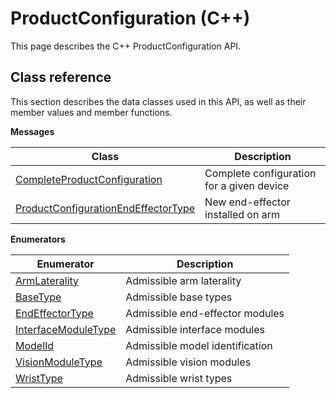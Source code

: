 # ProductConfiguration \(C++\)

This page describes the C++ ProductConfiguration API.

## Class reference

This section describes the data classes used in this API, as well as their member values and member functions.

 **Messages** 

|Class|Description|
|-----|-----------|
|[CompleteProductConfiguration](../messages/ProductConfiguration/CompleteProductConfiguration.md#)|Complete configuration for a given device|
|[ProductConfigurationEndEffectorType](../messages/ProductConfiguration/ProductConfigurationEndEffectorType.md#)|New end-effector installed on arm|

 **Enumerators** 

|Enumerator|Description|
|----------|-----------|
|[ArmLaterality](../enums/ProductConfiguration/ArmLaterality.md#)|Admissible arm laterality|
|[BaseType](../enums/ProductConfiguration/BaseType.md#)|Admissible base types|
|[EndEffectorType](../enums/ProductConfiguration/EndEffectorType.md#)|Admissible end-effector modules|
|[InterfaceModuleType](../enums/ProductConfiguration/InterfaceModuleType.md#)|Admissible interface modules|
|[ModelId](../enums/ProductConfiguration/ModelId.md#)|Admissible model identification|
|[VisionModuleType](../enums/ProductConfiguration/VisionModuleType.md#)|Admissible vision modules|
|[WristType](../enums/ProductConfiguration/WristType.md#)|Admissible wrist types|

